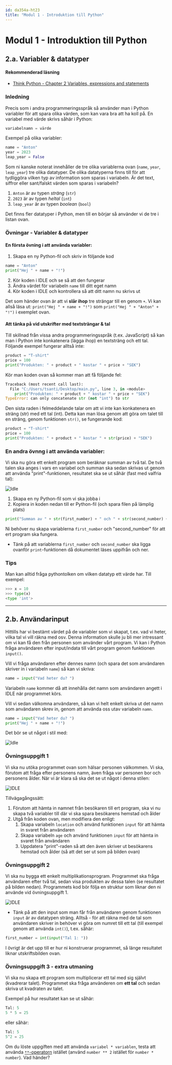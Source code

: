 ```yaml
---
id: da354a-ht23
title: "Modul 1 - Introduktion till Python"
---
```


# Modul 1 - Introduktion till Python

## 2.a. Variabler & datatyper

#### Rekommenderad läsning

- [Think Python - Chapter 2 Variables, expressions and statements](http://greenteapress.com/thinkpython2/html/thinkpython2003.html)

### Inledning

Precis som i andra programmeringsspråk så använder man i Python variabler för att spara olika värden, som kan vara bra att ha koll på. En variabel med värde skrivs såhär i Python:

```python
variabelnamn = värde
```

Exempel på olika variabler:

```python
name = "Anton"
year = 2023
leap_year = False
```

Som ni kanske noterat innehåller de tre olika variablerna ovan (`name`, `year`, `leap_year`) tre olika datatyper. De olika datatyperna finns till för att tydliggöra vilken typ av information som sparas i variabeln. Är det text, siffror eller sant/falskt värden som sparas i variabeln?

1. `Anton` är av typen *sträng* (`str`)
2. `2023` är av typen *heltal* (`int`)
3. `leap_year` är av typen *boolean* (`bool`)

Det finns fler datatyper i Python, men till en börjar så använder vi de tre i listan ovan.

### Övningar - Variabler & datatyper

#### En första övning i att använda variabler:

1. Skapa en ny Python-fil och skriv in följande kod
```python
name = "Anton"
print("Hej " + name + "!")
```
2. Kör koden i IDLE och se så att den fungerar
3. Ändra värdet för variabeln `name` till ditt eget namn
4. Kör koden i IDLE och kontrollera så att ditt namn nu skrivs ut

<p class="info">
    Det som händer ovan är att vi <strong>slår ihop</strong> tre strängar till en genom <code class="highlighter-rouge">+</code>. Vi kan allså läsa ut:
    <code class="highlighter-rouge">print("Hej " + name + "!")</code> som <code class="highlighter-rouge">print("Hej " + "Anton" + "!")</code> i exemplet ovan.
</p>

#### Att tänka på vid utskrifter med textsträngar & tal

Till skillnad från vissa andra programmeringsspråk (t.ex. JavaScript) så kan man i Python inte konkatenera (lägga ihop) en textsträng och ett tal. Följande exempel fungerar alltså inte:

```python
product = "T-shirt"
price = 100
print("Produkten: " + product + " kostar " + price + "SEK")
```

Kör man koden ovan så kommer man att få följande fel:

```python
Traceback (most recent call last):
  File "C:/Users/tsanti/Desktop/main.py", line 3, in <module>
    print("Produkten: " + product + " kostar " + price + "SEK")
TypeError: can only concatenate str (not "int") to str
```

Den sista raden i felmeddelande talar om att vi inte kan konkatenera en sträng (str) med ett tal (int). Detta kan man lösa genom att göra om talet till en sträng, genom funktionen `str()`, se fungerande kod:

```python
product = "T-shirt"
price = 100
print("Produkten: " + product + " kostar " + str(price) + "SEK")
```

### En andra övnng i att använda variabler:

Vi ska nu göra ett enkelt program som beräknar summan av två tal. De två talen ska anges i vars en variabel och summan ska sedan skrivas ut genom att använda "print"-funktionen, resultatet ska se ut såhär (fast med valfria tal):

![Idle](../images/idle5.png)

1. Skapa en ny Python-fil som vi ska jobba i
2. Kopiera in koden nedan till er Python-fil (och spara filen på lämplig plats)
```python
print("Summan av " + str(first_number) + " och " + str(second_number) + " är " + str(first_number + second_number))
```

Ni behöver nu skapa variablerna `first_number` och "second_number" för att ert program ska fungera.

* Tänk på att variablerna `first_number` och `second_number` ska ligga ovanför `print`-funktionen då dokumentet läses uppifrån och ner.

### Tips

Man kan alltid fråga pythontolken om vilken datatyp ett värde har. Till exempel:

```python
>>> x = 10
>>> type(x)
<type 'int'>
```

---

## 2.b. Användarinput

Hittills har vi bestämt värdet på de variabler som vi skapat, t.ex. vad vi heter, vilka tal vi vill räkna med osv. Denna information skulle ju bli mer intressant om vi kan få den från personen som använder vårt program. Vi kan i Python fråga användaren efter input/indata till vårt program genom funktionen `input()`.

Vill vi fråga användaren efter dennes namn (och spara det som användaren skriver in i variabeln `name`) så kan vi skriva:

```python
name = input("Vad heter du? ")
```

Variabeln `name` kommer då att innehålla det namn som användaren angett i IDLE när programmet körs.

Vill vi sedan välkomna användaren, så kan vi helt enkelt skriva ut det namn som användaren skrev in, genom att använda oss utav variabeln `namn`.

```python
name = input("Vad heter du? ")
print("Hej " + name + "!")
```

Det bör se ut något i stil med:

![Idle](../images/idle6.png)

### Övningsuppgift 1

Vi ska nu utöka programmet ovan som hälsar personen välkommen. Vi ska, förutom att fråga efter personens namn, även fråga var personen bor och personens ålder. När vi är klara så ska det se ut något i denna stilen:

![IDLE](../images/idle7.png)

Tillvägagångssätt:

1. Förutom att hämta in namnet från besökaren till ert program, ska vi nu skapa två variabler till där vi ska spara besökarens hemstad och ålder
2. Utgå från koden ovan, men modifiera den enligt:
   1. Skapa variabeln `location` och använd funktionen `input` för att hämta in svaret från användaren
   2. Skapa variabeln `age` och använd funktionen `input` för att hämta in svaret från användaren
   3. Uppdatera "print"-raden så att den även skriver ut besökarens hemstad och ålder (så att det ser ut som på bilden ovan)

### Övningsuppgift 2

Vi ska nu bygga ett enkelt multiplikationsprogram. Programmet ska fråga användaren efter två tal, sedan visa produkten av dessa talen (se resultatet på bilden nedan). Programmets kod bör följa en struktur som liknar den ni använde vid övningsuppgift 1.

![IDLE](../images/idle10.png)

* Tänk på att den input som man får från användaren genom funktionen `input` är av datatypen sträng. Alltså - för att räkna med de tal som användaren skriver in behöver vi göra om numret till ett tal (till exempel genom att använda `int()`), t.ex. såhär:

```python
first_number = int(input("Tal 1: "))
```

I övrigt är det upp till er hur ni konstruerar programmet, så länge resultatet liknar utskriftsbilden ovan.

### Övningsuppgift 3 - extra utmaning

Vi ska nu skapa ett program som multiplicerar ett tal med sig självt (kvadrerar talet). Programmet ska fråga använderen om **ett tal** och sedan skriva ut kvadraten av talet.

Exempel på hur resultatet kan se ut såhär:
```python
Tal: 5
5 * 5 = 25
```
eller såhär:
```python
Tal: 5
5^2 = 25
```

Om du löste uppgiften med att använda `variabel * variablen`, testa att använda [`**`-operatorn](https://www.geeksforgeeks.org/what-does-the-double-star-operator-mean-in-python/) istället (använd `number ** 2` istället för `number * number`). Vad händer? 
